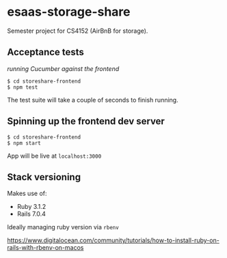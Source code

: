 # esaas-storage-share
Semester project for CS4152 (AirBnB for storage). 

## Acceptance tests 
_running Cucumber against the frontend_
```
$ cd storeshare-frontend
$ npm test
```
The test suite will take a couple of seconds to finish running. 

## Spinning up the frontend dev server
```
$ cd storeshare-frontend
$ npm start
```
App will be live at `localhost:3000`

## Stack versioning
Makes use of: 
- Ruby 3.1.2
- Rails 7.0.4

Ideally managing ruby version via `rbenv`

https://www.digitalocean.com/community/tutorials/how-to-install-ruby-on-rails-with-rbenv-on-macos

